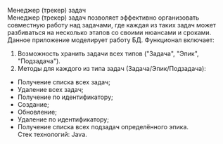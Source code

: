 Менеджер (трекер) задач  
Менеджер (трекер) задач позволяет эффективно организовать совместную работу над задачами, где каждая из таких задач может разбиваться на несколько этапов со своими нюансами и сроками.
Данное приложение моделирует работу БД. Функционал включает:   
1. Возможность хранить задачи всех типов ("Задача", "Эпик", "Подзадача").  
2. Методы для каждого из типа задач (Задача/Эпик/Подзадача):  
- Получение списка всех задач;   
- Удаление всех задач;  
- Получение по идентификатору;  
- Создание;  
- Обновление;  
- Удаление по идентификатору;  
- Получение списка всех подзадач определённого эпика.  
Стек технологий: Java.
